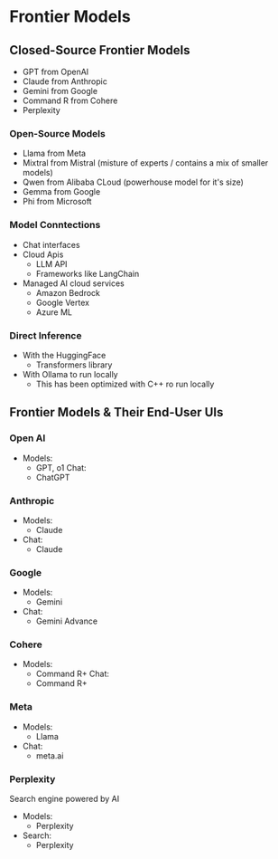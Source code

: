 # Frontier Models

## Closed-Source Frontier Models
- GPT from OpenAI
- Claude from Anthropic
- Gemini from Google
- Command R from Cohere
- Perplexity

### Open-Source Models
- Llama from Meta
- Mixtral from Mistral (misture of experts / contains a mix of smaller models)
- Qwen from Alibaba CLoud (powerhouse model for it's size)
- Gemma from Google
- Phi from Microsoft

### Model Conntections
- Chat interfaces
- Cloud Apis
  - LLM API
  - Frameworks like LangChain
- Managed AI cloud services
  - Amazon Bedrock
  - Google Vertex
  - Azure ML

### Direct Inference
- With the HuggingFace
  - Transformers library
- With Ollama to run locally
    - This has been optimized with C++ ro run locally

## Frontier Models & Their End-User UIs

### Open AI
- Models:
  - GPT, o1
Chat:
  - ChatGPT

### Anthropic
- Models:
  - Claude
- Chat:
  - Claude

### Google
- Models:
  - Gemini
- Chat:
  - Gemini Advance

### Cohere
- Models:
  - Command R+
Chat:
  - Command R+

### Meta
- Models:
  - Llama
- Chat:
  - meta.ai

### Perplexity
Search engine powered by AI
- Models:
  - Perplexity
- Search:
  - Perplexity
